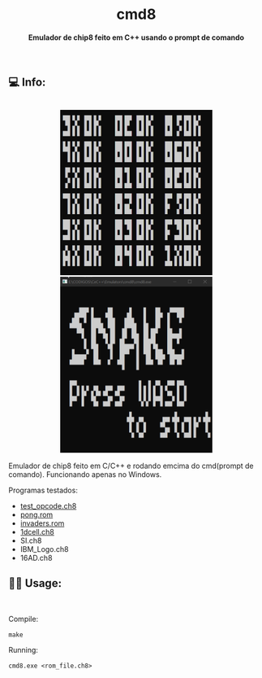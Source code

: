 <h1 align="center">
  <br>
  cmd8
  <br>
</h1>
<h4 align="center">Emulador de chip8 feito em C++ usando o prompt de comando</h4>
</br>

## 💻 Info:
</br>

<div align="center">
<img src=".github/chip8-test.png" alt="Chip8 Opcode Test" width="300">
<img src=".github/snake8.gif" alt="Snake Game in Chip8" width="300">
</div>

Emulador de chip8 feito em C/C++ e rodando emcima do cmd(prompt de comando).
Funcionando apenas no Windows.

Programas testados:

- [test_opcode.ch8](https://github.com/corax89/chip8-test-rom/)
- [pong.rom](https://github.com/badlogic/chip8/tree/master/roms)
- [invaders.rom](https://github.com/badlogic/chip8/tree/master/roms)
- [1dcell.ch8](https://johnearnest.github.io/chip8Archive/play.html?p=1dcell)
- SI.ch8
- IBM_Logo.ch8
- 16AD.ch8


## 👨‍🏫 Usage:
</br>

Compile:
```
make
```

Running:
```
cmd8.exe <rom_file.ch8>
```

</br>